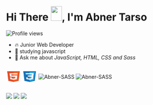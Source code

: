 <h1 align="left">Hi There <img src="https://raw.githubusercontent.com/kaueMarques/kaueMarques/master/hi.gif" width="30px" height="40px">, I'm Abner Tarso</h1>
<p align="left"> <img src="https://komarev.com/ghpvc/?username=tarsolima&color=yellow" alt="Profile views" /> </p>

- 🔥 Junior Web Developer
- 🌱 studying javascript
- 💬 Ask me about *JavaScript, HTML, CSS and Sass*

##

<div display="inline-block">
 <!--  <a href="https://github.com/tarsolima">
  <img src="https://github-readme-stats.vercel.app/api?username=tarsolima&show_icons=true&theme=dracula&include_all_commits=true&count_private=true"/>
<!--   <img height="180em" src="https://github-readme-stats.vercel.app/api/top-langs/?username=tarsolima&layout=compact&langs_count=7&theme=dracula"/> -->
<!--   <img height="250em" src="https://github-readme-stats.vercel.app/api/top-langs/?username=tarsolima&layout=compact_count=7&theme=dracula"/>
</div>
<div style="display: inline_block"><br>
  <img align="center" alt="Abner-Js" height="30" width="40" src="https://raw.githubusercontent.com/devicons/devicon/master/icons/javascript/javascript-plain.svg"> -->
  <img align="center" alt="Abner-HTML" height="30" width="40" src="https://raw.githubusercontent.com/devicons/devicon/master/icons/html5/html5-original.svg">
  <img align="center" alt="Abner-CSS" height="30" width="40" src="https://raw.githubusercontent.com/devicons/devicon/master/icons/css3/css3-original.svg">
  <img align="center" alt="Abner-SASS" height="30" width="40" src="https://cdn.jsdelivr.net/gh/devicons/devicon/icons/sass/sass-original.svg" />
  <img align="center" alt="Abner-SASS" height="30" width="40" src="https://cdn.jsdelivr.net/gh/devicons/devicon/icons/git/git-original.svg" />
</div>
  
  ##
 <div>
 <a href="https://discord.gg/kDmM5xuC" target="_blank"><img src="https://img.shields.io/badge/Discord-7289DA?style=for-the-badge&logo=discord&logoColor=white" target="_blank"></a> 
  <a href = "mailto:abnertarsolima@gmail.com"><img src="https://img.shields.io/badge/-Gmail-%23333?style=for-the-badge&logo=gmail&logoColor=white" target="_blank"></a>
  <a href="https://www.linkedin.com/in/abner-tarso-941267210/" target="_blank"><img src="https://img.shields.io/badge/-LinkedIn-%230077B5?style=for-the-badge&logo=linkedin&logoColor=white" target="_blank"></a>
  </div>
